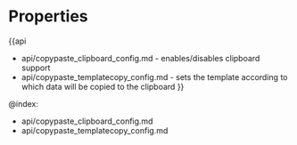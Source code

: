 Properties
==========

{{api
- api/copypaste_clipboard_config.md - enables/disables clipboard support
- api/copypaste_templatecopy_config.md - sets the template according to which data will be copied to the clipboard
}}

@index:
- api/copypaste_clipboard_config.md
- api/copypaste_templatecopy_config.md

